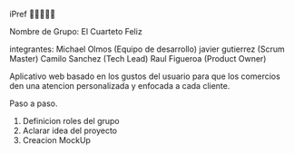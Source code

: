 
iPref 🍕🍣🍗🥞🍭

Nombre de Grupo: El Cuarteto Feliz

integrantes:
Michael Olmos (Equipo de desarrollo)
javier gutierrez (Scrum Master)
Camilo Sanchez (Tech Lead)
Raul Figueroa (Product Owner)

Aplicativo web basado en los gustos del usuario para que los comercios den una atencion personalizada y enfocada a cada cliente.

Paso a paso.
1. Definicion roles del grupo
2. Aclarar idea del proyecto
3. Creacion MockUp


